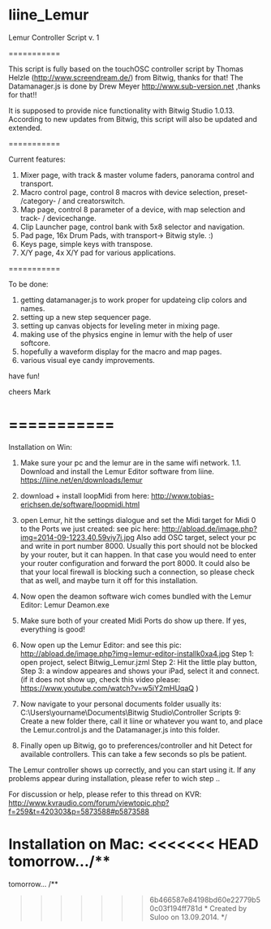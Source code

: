 liine_Lemur
===========

Lemur Controller Script v. 1

===========

This script is fully based on the touchOSC controller script by Thomas Helzle (http://www.screendream.de/)
from Bitwig, thanks for that!
The Datamanager.js is done by Drew Meyer  http://www.sub-version.net ,thanks for that!!

It is supposed to provide nice functionality with Bitwig Studio 1.0.13.
According to new updates from Bitwig, this script will also be updated and extended.

===========

Current features:

1. Mixer page, with track & master volume faders, panorama control and transport.
2. Macro control page, control 8 macros with device selection, preset- /category- / and creatorswitch.
3. Map page, control 8 parameter of a device, with map selection and track- / devicechange.
4. Clip Launcher page, control bank with 5x8 selector and navigation.
5. Pad page, 16x Drum Pads, with transport-> Bitwig style. :)
6. Keys page, simple keys with transpose.
7. X/Y page, 4x X/Y pad for various applications.

===========

To be done:

1. getting datamanager.js to work proper for updateing clip colors and names.
2. setting up a new step sequencer page.
3. setting up canvas objects for leveling meter in mixing page.
4. making use of the physics engine in lemur with the help of user softcore.
5. hopefully a waveform display for the macro and map pages.
6. various visual eye candy improvements.


have fun!

cheers Mark

===========
===========

Installation on Win:

1. Make sure your pc and the lemur are in the same wifi network.
1.1. Download and install the Lemur Editor software from liine. https://liine.net/en/downloads/lemur
2. download + install loopMidi from here: http://www.tobias-erichsen.de/software/loopmidi.html
4. open Lemur, hit the settings dialogue and set the Midi target for Midi 0 to the Ports we just created:
   see pic here: http://abload.de/image.php?img=2014-09-1223.40.59viy7i.jpg
   Also add OSC target, select your pc and write in port number 8000. Usually this port should not be blocked by your 
   router, but it can happen. In that case you would need to enter your router configuration and forward the port 8000. 
   It could also be that your local firewall is blocking such a connection, so please check that as well, 
   and maybe turn it off for this installation.
5. Now open the deamon software wich comes bundled with the Lemur Editor: Lemur Deamon.exe
6. Make sure both of your created Midi Ports do show up there. If yes, everything is good!
7. Now open up the Lemur Editor: and see this pic: http://abload.de/image.php?img=lemur-editor-installk0xa4.jpg
    Step 1: open project, select Bitwig_Lemur.jzml
    Step 2: Hit the little play button,
    Step 3: a window appeares and shows your iPad, select it and connect.
        (if it does not show up, check this video please: https://www.youtube.com/watch?v=w5iY2mHUqaQ )

8. Now navigate to your personal documents folder
   usually its: C:\Users\yourname\Documents\Bitwig Studio\Controller Scripts
9: Create a new folder there, call it liine or whatever you want to, and place the Lemur.control.js 
   and the Datamanager.js into this folder.
10. Finally open up Bitwig, go to preferences/controller and hit Detect for available controllers. This can take a few 
   seconds so pls be patient.

The Lemur controller shows up correctly, and you can start using it. If any problems appear during installation, 
please refer to wich step ..

For discussion or help, please refer to this thread on 
KVR: http://www.kvraudio.com/forum/viewtopic.php?f=259&t=420303&p=5873588#p5873588

Installation on Mac:
<<<<<<< HEAD
tomorrow.../**
=======
tomorrow...
    /**
>>>>>>> 6b466587e84198bd60e22779b50c03f194ff781d
     * Created by Suloo on 13.09.2014.
     */



